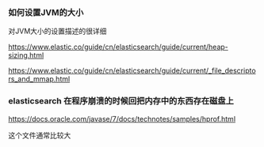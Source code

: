 ### 如何设置JVM的大小



对JVM大小的设置描述的很详细



https://www.elastic.co/guide/cn/elasticsearch/guide/current/heap-sizing.html

https://www.elastic.co/guide/cn/elasticsearch/guide/current/_file_descriptors_and_mmap.html





### elasticsearch 在程序崩溃的时候回把内存中的东西存在磁盘上

https://docs.oracle.com/javase/7/docs/technotes/samples/hprof.html

这个文件通常比较大

